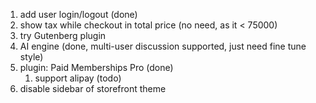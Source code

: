1. add user login/logout (done)
2. show tax while checkout in total price (no need, as it < 75000)
3. try Gutenberg plugin
4. AI engine (done, multi-user discussion supported, just need fine tune style)
5. plugin: Paid Memberships Pro (done)
   1. support alipay (todo)
6. disable sidebar of storefront theme
